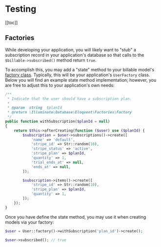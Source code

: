 # Testing

[[toc]]

## Factories

While developing your application, you will likely want to "stub" a subscription record in your application's database so that calls to the `$billable->subscribed()` method return `true`.

To accomplish this, you may add a "state" method to your billable model's [factory class](https://laravel.com/docs/database-testing#defining-model-factories). Typically, this will be your application's `UserFactory` class. Below you will find an example state method implementation; however, you are free to adjust this to your application's own needs:

```php
/**
 * Indicate that the user should have a subscription plan.
 *
 * @param  string  $planId
 * @return \Illuminate\Database\Eloquent\Factories\Factory
 */
public function withSubscription($planId = null)
{
    return $this->afterCreating(function ($user) use ($planId) {
        $subscription = $user->subscriptions()->create([
            'name' => 'default',
            'stripe_id' => Str::random(10),
            'stripe_status' => 'active',
            'stripe_plan' => $planId,
            'quantity' => 1,
            'trial_ends_at' => null,
            'ends_at' => null,
        ]);

        $subscription->items()->create([
            'stripe_id' => Str::random(10),
            'stripe_plan' => $planId,
            'quantity' => 1,
        ]);
    });
}
```

Once you have define the state method, you may use it when creating models via your factory:

```php
$user = User::factory()->withSubscription('plan_id')->create();

$user->subscribed(); // true
```

